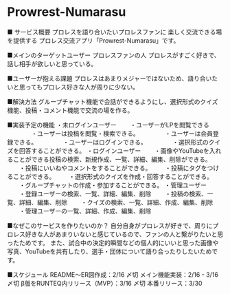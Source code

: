 # Prowrest-Numarasu
■ サービス概要
プロレスを語り合いたいプロレスファンに
楽しく交流できる場を提供する
プロレス交流アプリ「Prowrest-Numarasu」です。

■メインのターゲットユーザー
プロレスファンの人
プロレスがすごく好きで、話し相手が欲しいと思っている。

■ユーザーが抱える課題
プロレスはあまりメジャーではないため、語り合いたいと思ってもプロレス好きな人が周りに少ない。

■解決方法
グループチャット機能で会話ができるようにし、選択形式のクイズ機能、投稿・コメント機能で交流の場を作る。

■実装予定の機能
・未ログインユーザー
　　・ユーザーがLPを閲覧できる
　　　　・ユーザーは投稿を閲覧・検索できる。
　　　　・ユーザーは会員登録できる。
　　　　・ユーザーはログインできる。
　　　　・選択形式のクイズを回答することができる。
・ログインユーザー
　　・画像やYouTubeを入れることができる投稿の検索、新規作成、一覧、詳細、編集、削除ができる。
　　・投稿にいいねやコメントをすることができる。
　　・投稿にタグをつけることができる。
　　・選択形式のクイズを作成・回答することができる。
　　・グループチャットの作成・参加することができる。
・管理ユーザー
　　・登録ユーザーの検索、一覧、詳細、編集、削除
　　・投稿の検索、一覧、詳細、編集、削除
　　・クイズの検索、一覧、詳細、作成、編集、削除
　　・管理ユーザーの一覧、詳細、作成、編集、削除

■なぜこのサービスを作りたいのか？
自分自身がプロレスが好きで、周りにプロレス好きな人があまりいないと感じているので、ファンの人と繋がりたいと思ったためです。
また、試合中の決定的瞬間などの個人的にいいと思った画像や写真、YouTubeを共有したり、選手・団体について語り合ったりしたいためです。

■スケジュール
README〜ER図作成：2/16 〆切
メイン機能実装：2/16 - 3/16 〆切
β版をRUNTEQ内リリース（MVP）：3/16 〆切
本番リリース：3/30